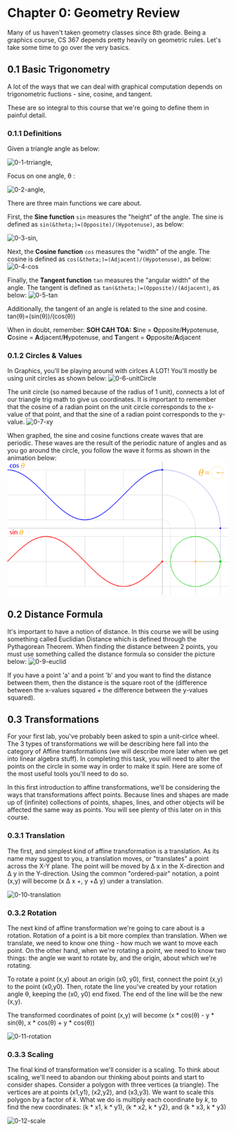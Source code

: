 # Chapter 0: Geometry Review

Many of us haven't taken geometry classes since 8th grade. Being a graphics course, CS 367 depends pretty heavily on geometric rules. Let's take some time to go over the very basics.

## 0.1 Basic Trigonometry

A lot of the ways that we can deal with graphical computation depends on trigonometric fuctions - sine, cosine, and tangent.

These are so integral to this course that we're going to define them in painful detail.

### 0.1.1 Definitions

Given a triangle angle as below:

![0-1-trriangle](), 

Focus on one angle, &theta; :

![0-2-angle](), 

There are three main functions we care about.

First, the **Sine function** `sin` measures the "height" of the angle. The sine is defined as `sin(&theta;)=(Opposite)/(Hypotenuse)`, as below:

![0-3-sin](),

Next, the **Cosine function** `cos` measures the "width" of the angle. The cosine is defined as `cos(&theta;)=(Adjacent)/(Hypotenuse)`, as below:
![0-4-cos]()

Finally, the **Tangent function** `tan` measures the "angular width" of the angle. The tangent is defined as `tan(&theta;)=(Opposite)/(Adjacent)`, as below:
![0-5-tan]()

Additionally, the tangent of an angle is related to the sine and cosine. tan(&theta;)=(sin(&theta;))/(cos(&theta;))


When in doubt, remember: **SOH CAH TOA:** **S**ine = **O**pposite/**H**ypotenuse, **C**osine = **A**djacent/**H**ypotenuse, and **T**angent = **O**pposite/**A**djacent

### 0.1.2 Circles & Values

In Graphics, you'll be playing around with cirlces A LOT! You'll mostly be using unit circles as shown below:
![0-6-unitCircle]()

The unit circle (so named because of the radius of 1 unit), connects a lot of our triangle trig math to give us coordinates. It is important to remember that the cosine of a radian point on the unit circle corresponds to the x-value of that point, and that the sine of a radian point corresponds to the y-value.
![0-7-xy]()

When graphed, the sine and cosine functions create waves that are periodic. These waves are the result of the periodic nature of angles and as you go around the circle, you follow the wave it forms as shown in the animation below:
![0-8-animation](/img/0/trig_anim.gif)

## 0.2 Distance Formula

It's important to have a notion of distance. In this course we will be using something called Euclidian Distance which is defined through the Pythagorean Theorem. When finding the distance between 2 points, you must use something called the distance formula so consider the picture below:
![0-9-euclid]()

If you have a point 'a' and a point 'b' and you want to find the distance between them, then the distance is the square root of the (difference between the x-values squared + the difference between the y-values squared).  

## 0.3 Transformations

For your first lab, you've probably been asked to spin a unit-cirlce wheel.  The 3 types of transformations we will be describing here fall into the category of Affine transformations (we will describe more later when we get into linear algebra stuff). 
In completing this task, you will need to alter the points on the circle in some way in order to make it spin. Here are some of the most useful tools you'll need to do so.

In this first introduction to affine transformations, we'll be considering the ways that transformations affect points. Because lines and shapes are made up of (infinite) collections of points, shapes, lines, and other objects will be affected the same way as points. You will see plenty of this later on in this course.

### 0.3.1 Translation

The first, and simplest kind of affine transformation is a translation. As its name may suggest to you, a translation moves, or "translates" a point across the X-Y plane. The point will be moved by &Delta; x in the X-direction and  &Delta; y in the Y-direction. Using the common "ordered-pair" notation, a point (x,y) will become (x &Delta; x +, y +&Delta; y) under a translation.

![0-10-translation]()

### 0.3.2 Rotation

The next kind of affine transformation we're going to care about is a rotation. Rotation of a point is a bit more complex than translation. When we translate, we need to know one thing - how much we want to move each point. On the other hand, when we're rotating a point, we need to know two things: the angle we want to rotate by, and the origin, about which we're rotating. 

To rotate a point (x,y) about an origin (x0, y0), first, connect the point (x,y) to the point (x0,y0). Then, rotate the line you've created by your rotation angle &theta;, keeping the (x0, y0) end fixed. The end of the line will be the new (x,y).

The transformed coordinates of point (x,y) will become (x * cos(&theta;) - y * sin(&theta;), x * cos(&theta;) + y * cos(&theta;))

![0-11-rotation]()

### 0.3.3 Scaling

The final kind of transformation we'll consider is a scaling. To think about scaling, we'll need to abandon our thinking about points and start to consider shapes. Consider a polygon with three vertices (a triangle). The vertices are at points (x1,y1), (x2,y2), and (x3,y3). We want to scale this polygon by a factor of *k*. What we do is multiply each coordinate by *k*, to find the new coordinates: (k * x1, k * y1), (k * x2, k * y2), and (k * x3, k * y3)

![0-12-scale]()
